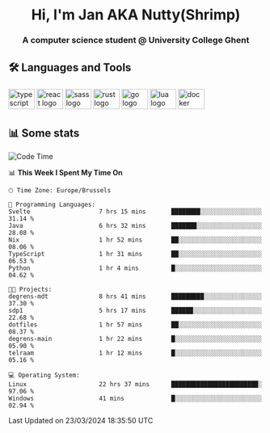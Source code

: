 <h1 align="center">Hi, I'm Jan AKA Nutty(Shrimp)</h1>
<h3 align="center">A computer science student @ University College Ghent</h3>

<h2 align="left">🛠️ Languages and Tools</h2>

###

<div align="left">
  <img src="https://cdn.jsdelivr.net/gh/devicons/devicon/icons/typescript/typescript-original.svg" height="40" width="52" alt="typescript logo"  />
  <img src="https://cdn.jsdelivr.net/gh/devicons/devicon/icons/react/react-original.svg" height="40" width="52" alt="react logo"  />
  <img src="https://cdn.jsdelivr.net/gh/devicons/devicon/icons/sass/sass-original.svg" height="40" width="52" alt="sass logo"  />
  <img src="https://cdn.jsdelivr.net/gh/devicons/devicon@latest/icons/rust/rust-original.svg" height="40" width="52" alt="rust logo" />
  <img src="https://cdn.jsdelivr.net/gh/devicons/devicon/icons/go/go-original.svg" height="40" width="52" alt="go logo"  />
  <img src="https://cdn.jsdelivr.net/gh/devicons/devicon/icons/lua/lua-original.svg" height="40" width="52" alt="lua logo"  />
  <img src="https://cdn.jsdelivr.net/gh/devicons/devicon/icons/docker/docker-original.svg" height="40" width="52" alt="docker logo"  />
</div>

<h2>📊 Some stats</h2>

<!--START_SECTION:waka-->
![Code Time](http://img.shields.io/badge/Code%20Time-4%2C299%20hrs%2021%20mins-blue)

📊 **This Week I Spent My Time On** 

```text
🕑︎ Time Zone: Europe/Brussels

💬 Programming Languages: 
Svelte                   7 hrs 15 mins       ████████░░░░░░░░░░░░░░░░░   31.14 % 
Java                     6 hrs 32 mins       ███████░░░░░░░░░░░░░░░░░░   28.08 % 
Nix                      1 hr 52 mins        ██░░░░░░░░░░░░░░░░░░░░░░░   08.06 % 
TypeScript               1 hr 31 mins        ██░░░░░░░░░░░░░░░░░░░░░░░   06.53 % 
Python                   1 hr 4 mins         █░░░░░░░░░░░░░░░░░░░░░░░░   04.62 % 

🐱‍💻 Projects: 
degrens-mdt              8 hrs 41 mins       █████████░░░░░░░░░░░░░░░░   37.30 % 
sdp1                     5 hrs 17 mins       ██████░░░░░░░░░░░░░░░░░░░   22.68 % 
dotfiles                 1 hr 57 mins        ██░░░░░░░░░░░░░░░░░░░░░░░   08.37 % 
degrens-main             1 hr 22 mins        █░░░░░░░░░░░░░░░░░░░░░░░░   05.90 % 
telraam                  1 hr 12 mins        █░░░░░░░░░░░░░░░░░░░░░░░░   05.16 % 

💻 Operating System: 
Linux                    22 hrs 37 mins      ████████████████████████░   97.06 % 
Windows                  41 mins             █░░░░░░░░░░░░░░░░░░░░░░░░   02.94 % 
```


 Last Updated on 23/03/2024 18:35:50 UTC
<!--END_SECTION:waka-->
